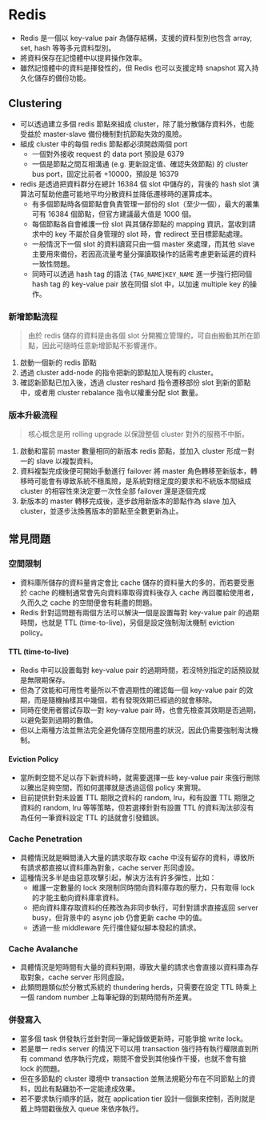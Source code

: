 # Redis
- Redis 是一個以 key-value pair 為儲存結構，支援的資料型別也包含 array, set, hash 等等多元資料型別。
- 將資料保存在記憶體中以提昇操作效率。
- 雖然記憶體中的資料是揮發性的，但 Redis 也可以支援定時 snapshot 寫入持久化儲存的備份功能。

## Clustering
- 可以透過建立多個 redis 節點來組成 cluster，除了能分散儲存資料外，也能受益於 master-slave 備份機制對抗節點失效的風險。
- 組成 cluster 中的每個 redis 節點都必須開啟兩個 port
  - 一個對外接收 request 的 data port 預設是 6379
  - 一個是節點之間互相溝通 (e.g. 更新設定值、確認失效節點) 的 cluster bus port，固定比前者 +10000，預設是 16379
- redis 是透過把資料群分在總計 16384 個 slot 中儲存的，背後的 hash slot 演算法可幫助他盡可能地平均分散資料並降低遷移時的運算成本。
  - 有多個節點時各個節點會負責管理一部份的 slot（至少一個），最大的叢集可有 16384 個節點，但官方建議最大值是 1000 個。
  - 每個節點各自會維護一份 slot 與其儲存節點的 mapping 資訊，當收到請求中的 key 不屬於自身管理的 slot 時，會 redirect 至目標節點處理。
  - 一般情況下一個 slot 的資料讀寫只由一個 master 來處理，而其他 slave 主要用來備份，若因高流量考量分彈讀取操作的話需考慮更新延遲的資料一致性問題。
  - 同時可以透過 hash tag 的語法 `{TAG_NAME}KEY_NAME` 進一步強行把同個 hash tag 的 key-value pair 放在同個 slot 中，以加速 multiple key 的操作。

### 新增節點流程
> 由於 redis 儲存的資料是由各個 slot 分開獨立管理的，可自由搬動其所在節點，因此可隨時任意新增節點不影響運作。
1. 啟動一個新的 redis 節點
2. 透過 cluster add-node 的指令把新的節點加入現有的 cluster。
3. 確認新節點已加入後，透過 cluster reshard 指令遷移部份 slot 到新的節點中，或者用 cluster rebalance 指令以權重分配 slot 數量。

### 版本升級流程
> 核心概念是用 rolling upgrade 以保證整個 cluster 對外的服務不中斷。
1. 啟動和當前 master 數量相同的新版本 redis 節點，並加入 cluster 形成一對一的 slave 以複製資料。
2. 資料複製完成後便可開始手動進行 failover 將 master 角色轉移至新版本，轉移時可能會有導致系統不穩風險，是系統對穩定度的要求和不統版本間組成 cluster 的相容性來決定要一次性全部 failover 還是逐個完成
3. 新版本的 master 轉移完成後，逐步啟用新版本的節點作為 slave 加入 cluster，並逐步汰換舊版本的節點至全數更新為止。

## 常見問題

### 空間限制
- 資料庫所儲存的資料量肯定會比 cache 儲存的資料量大的多的，而若要受惠於 cache 的機制通常會先向資料庫取得資料後存入 cache 再回覆給使用者，久而久之 cache 的空間便會有耗盡的問題。
- Redis 針對這問題有兩個方法可以解決一個是設置每對 key-value pair 的過期時間，也就是 TTL (time-to-live)，另個是設定強制淘汰機制 eviction policy。

#### TTL (time-to-live)
- Redis 中可以設置每對 key-value pair 的過期時間，若沒特別指定的話預設就是無限期保存。
- 但為了效能和可用性考量所以不會週期性的確認每一個 key-value pair 的效期，而是隨機抽樣其中幾個，若有發現效期已經過的就會移除。
- 同時在使用者嘗試存取一對 key-value pair 時，也會先檢查其效期是否過期，以避免娶到過期的數值。
- 但以上兩種方法並無法完全避免儲存空間用盡的狀況，因此仍需要強制淘汰機制。

#### Eviction Policy
- 當所剩空間不足以存下新資料時，就需要選擇一些 key-value pair 來強行刪除以騰出足夠空間，而如何選擇就是透過這個 policy 來實現。
- 目前提供針對未設置 TTL 期限之資料的 random, lru，和有設置 TTL 期限之資料的 random, lru 等等策略，但若選擇針對有設置 TTL 的資料淘汰卻沒有為任何一筆資料設定 TTL 的話就會引發錯誤。

### Cache Penetration
- 具體情況就是瞬間湧入大量的請求取存取 cache 中沒有留存的資料，導致所有請求都直接以資料庫為對象，cache server 形同虛設。
- 這種情況多半是由惡意攻擊引起，解決方法有許多彈性，比如：
  - 維護一定數量的 lock 來限制同時間向資料庫存取的壓力，只有取得 lock 的才能主動向資料庫拿資料。
  - 把向資料庫存取資料的任務改為非同步執行，可針對請求直接返回 server busy，但背景中的 async job 仍會更新 cache 中的值。
  - 透過一些 middleware 先行擋住疑似腳本發起的請求。

### Cache Avalanche
- 具體情況是短時間有大量的資料到期，導致大量的請求也會直接以資料庫為存取對象，cache server 形同虛設。
- 此類問題類似於分散式系統的 thundering herds，只需要在設定 TTL 時乘上一個 random number 上每筆紀錄的到期時間有所差異。

### 併發寫入
- 當多個 task 併發執行並針對同一筆紀錄做更新時，可能爭搶 write lock。
- 若是單一 redis server 的情況下可以用 transaction 強行持有執行權限直到所有 command 依序執行完成，期間不會受到其他操作干擾，也就不會有搶 lock 的問題。
- 但在多節點的 cluster 環境中 transaction 並無法規範分布在不同節點上的資料，因此有點雞肋不一定能達成效果。
- 若不要求執行順序的話，就在 application tier 設計一個鎖來控制，否則就是戴上時間戳後放入 queue 來依序執行。
